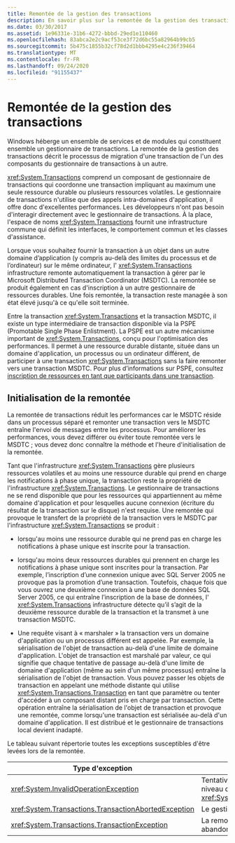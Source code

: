 ```yaml
---
title: Remontée de la gestion des transactions
description: En savoir plus sur la remontée de la gestion des transactions dans .NET, qui est le processus de migration d’une transaction d’un des composants d’un gestionnaire de transactions vers un autre.
ms.date: 03/30/2017
ms.assetid: 1e96331e-31b6-4272-bbbd-29ed1e110460
ms.openlocfilehash: 83abca2e2c9acf53ce3f72d6bc55a82964b99cb5
ms.sourcegitcommit: 5b475c1855b32cf78d2d1bbb4295e4c236f39464
ms.translationtype: MT
ms.contentlocale: fr-FR
ms.lasthandoff: 09/24/2020
ms.locfileid: "91155437"
---
```

# <a name="transaction-management-escalation"></a>Remontée de la gestion des transactions

Windows héberge un ensemble de services et de modules qui constituent ensemble un gestionnaire de transactions. La remontée de la gestion des transactions décrit le processus de migration d'une transaction de l'un des composants du gestionnaire de transactions à un autre.  
  
 <xref:System.Transactions> comprend un composant de gestionnaire de transactions qui coordonne une transaction impliquant au maximum une seule ressource durable ou plusieurs ressources volatiles. Le gestionnaire de transactions n'utilise que des appels intra-domaines d'application, il offre donc d'excellentes performances. Les développeurs n'ont pas besoin d'interagir directement avec le gestionnaire de transactions. À la place, l'espace de noms <xref:System.Transactions> fournit une infrastructure commune qui définit les interfaces, le comportement commun et les classes d'assistance.  
  
 Lorsque vous souhaitez fournir la transaction à un objet dans un autre domaine d’application (y compris au-delà des limites du processus et de l’ordinateur) sur le même ordinateur, l' <xref:System.Transactions> infrastructure remonte automatiquement la transaction à gérer par le Microsoft Distributed Transaction Coordinator (MSDTC). La remontée se produit également en cas d'inscription à un autre gestionnaire de ressources durables. Une fois remontée, la transaction reste managée à son état élevé jusqu'à ce qu'elle soit terminée.  
  
 Entre la transaction <xref:System.Transactions> et la transaction MSDTC, il existe un type intermédiaire de transaction disponible via la PSPE (Promotable Single Phase Enlistment). La PSPE est un autre mécanisme important de <xref:System.Transactions>, conçu pour l'optimisation des performances. Il permet à une ressource durable distante, située dans un domaine d'application, un processus ou un ordinateur différent, de participer à une transaction <xref:System.Transactions> sans la faire remonter vers une transaction MSDTC. Pour plus d’informations sur PSPE, consultez [inscription de ressources en tant que participants dans une transaction](enlisting-resources-as-participants-in-a-transaction.md).  
  
## <a name="how-escalation-is-initiated"></a>Initialisation de la remontée  

 La remontée de transactions réduit les performances car le MSDTC réside dans un processus séparé et remonter une transaction vers le MSDTC entraîne l'envoi de messages entre les processus. Pour améliorer les performances, vous devez différer ou éviter toute remontée vers le MSDTC ; vous devez donc connaître la méthode et l'heure d'initialisation de la remontée.  
  
 Tant que l'infrastructure <xref:System.Transactions> gère plusieurs ressources volatiles et au moins une ressource durable qui prend en charge les notifications à phase unique, la transaction reste la propriété de l'infrastructure <xref:System.Transactions>. Le gestionnaire de transactions ne se rend disponible que pour les ressources qui appartiennent au même domaine d'application et pour lesquelles aucune connexion (écriture du résultat de la transaction sur le disque) n'est requise. Une remontée qui provoque le transfert de la propriété de la transaction vers le MSDTC par l'infrastructure <xref:System.Transactions> se produit :  
  
- lorsqu'au moins une ressource durable qui ne prend pas en charge les notifications à phase unique est inscrite pour la transaction.  
  
- lorsqu'au moins deux ressources durables qui prennent en charge les notifications à phase unique sont inscrites pour la transaction. Par exemple, l’inscription d’une connexion unique avec SQL Server 2005 ne provoque pas la promotion d’une transaction. Toutefois, chaque fois que vous ouvrez une deuxième connexion à une base de données SQL Server 2005, ce qui entraîne l’inscription de la base de données, l' <xref:System.Transactions> infrastructure détecte qu’il s’agit de la deuxième ressource durable de la transaction et la transmet à une transaction MSDTC.  
  
- Une requête visant à « marshaler » la transaction vers un domaine d'application ou un processus différent est appelée. Par exemple, la sérialisation de l'objet de transaction au-delà d'une limite de domaine d'application. L'objet de transaction est marshalé par valeur, ce qui signifie que chaque tentative de passage au-delà d'une limite de domaine d'application (même au sein d'un même processus) entraîne la sérialisation de l'objet de transaction. Vous pouvez passer les objets de transaction en appelant une méthode distante qui utilise <xref:System.Transactions.Transaction> en tant que paramètre ou tenter d'accéder à un composant distant pris en charge par transaction. Cette opération entraîne la sérialisation de l'objet de transaction et provoque une remontée, comme lorsqu'une transaction est sérialisée au-delà d'un domaine d'application. Il est distribué et le gestionnaire de transactions local devient inadapté.  
  
 Le tableau suivant répertorie toutes les exceptions susceptibles d'être levées lors de la remontée.  
  
|Type d'exception|Condition|  
|--------------------|---------------|  
|<xref:System.InvalidOperationException>|Tentative de remontée d'une transaction avec un niveau d'isolation égal à <xref:System.Transactions.IsolationLevel.Snapshot>.|  
|<xref:System.Transactions.TransactionAbortedException>|Le gestionnaire de transactions est arrêté.|  
|<xref:System.Transactions.TransactionException>|La remontée échoue et l'application est abandonnée.|
